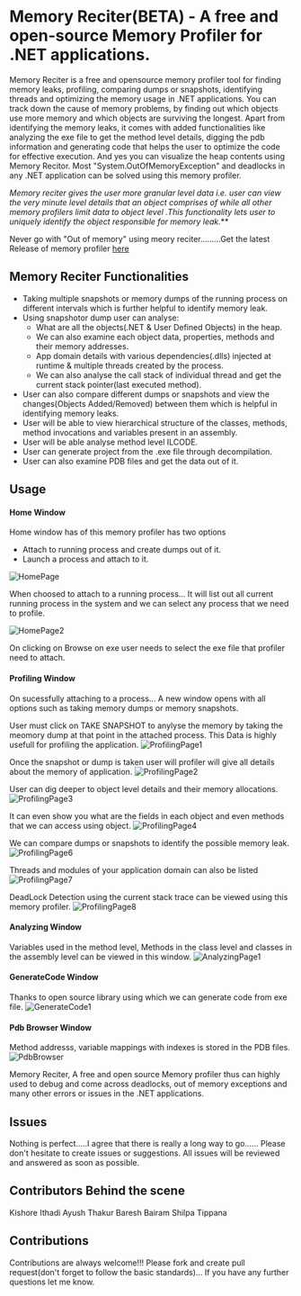 # Memory Reciter(BETA) - A free and open-source Memory Profiler for .NET applications.

Memory Reciter is a free and opensource memory profiler tool for finding memory leaks, profiling, comparing dumps or snapshots, identifying threads and optimizing the memory usage in .NET applications. You can track down the cause of memory problems, by finding out which objects use more memory and which objects are surviving the longest. Apart from identifying the memory leaks, it comes with added functionalities like analyzing the exe file to get the method level details, digging the pdb information and generating code that helps the user to optimize the code for effective execution. And yes you can visualize the heap contents using Memory Recitor. Most "System.OutOfMemoryException" and deadlocks in any .NET application can be solved using this memory profiler. 

_Memory reciter gives the user more  granular level data  i.e. user can view the very minute level details that an object comprises of while all other memory profilers limit data to object level .This functionality lets user to uniquely identify the object responsible for memory leak._**

Never go with "Out of memory" using meory reciter.........Get the latest Release of memory profiler [here](https://github.com/GaneshKurcheti/Memo-Reciter/releases)

## Memory Reciter Functionalities

* Taking multiple snapshots or memory dumps of the running process on different intervals which is further helpful to identify memory leak.
* Using snapshotor dump user can analyse:
  * What are all the objects(.NET & User Defined Objects) in the heap.
  * We can also examine each object data, properties, methods and their memory addresses.
  * App domain details with various dependencies(.dlls) injected at runtime & multiple threads created by the process.
  * We can also analyse the call stack of individual thread and get the current stack pointer(last executed method).
* User can also compare different dumps or snapshots and view the changes(Objects Added/Removed) between them which is helpful in identifying memory leaks.
* User will be able to view hierarchical structure of the classes, methods, method invocations and variables present in an assembly.
* User will be able analyse method level ILCODE.
* User can generate project from the .exe file through decompilation.
* User can also examine PDB files and get the data out of it.

## Usage

#### Home Window

Home window has of this memory profiler has two options
* Attach to running process and create dumps out of it.
* Launch a process and attach to it.

![HomePage](https://github.com/GaneshKurcheti/Memo-Reciter/blob/master/Media/Homepage-1.png)

When choosed to attach to a running process... It will list out all current  running process in the system and we can select any process that we need to profile.

![HomePage2](https://github.com/GaneshKurcheti/Memo-Reciter/blob/master/Media/HomePage-2.png)

On clicking on Browse on exe user  needs to select the exe file that profiler need to attach.

#### Profiling Window
On sucessfully attaching to a process... A new window opens with all options such as taking memory dumps or memory snapshots.

User must click on TAKE SNAPSHOT to anylyse the memory by taking the meomory dump at that point in the attached process.
This Data is highly usefull  for profiling the application.
![ProfilingPage1](https://github.com/GaneshKurcheti/Memo-Reciter/blob/master/Media/ProfilingPage-1.png)

Once the snapshot or dump is taken user  will profiler will give all details about the memory of application.
![ProfilingPage2](https://github.com/GaneshKurcheti/Memo-Reciter/blob/master/Media/ProfilingPage-2.png)

User can dig deeper to object level details and their memory allocations. 
![ProfilingPage3](https://github.com/GaneshKurcheti/Memo-Reciter/blob/master/Media/ProfilingPage-3.png)

It can even show you what are the fields in each object and even methods that we can access using object.
![ProfilingPage4](https://github.com/GaneshKurcheti/Memo-Reciter/blob/master/Media/ProfilingPage-4.png)

We can compare dumps or snapshots to identify the possible memory leak.
![ProfilingPage6](https://github.com/GaneshKurcheti/Memo-Reciter/blob/master/Media/ProfilingPage-6.png)

Threads and modules  of your application domain can also  be listed 
![ProfilingPage7](https://github.com/GaneshKurcheti/Memo-Reciter/blob/master/Media/ProfilingPage-7.png)

DeadLock Detection using the current stack trace can be viewed using this memory profiler.
![ProfilingPage8](https://github.com/GaneshKurcheti/Memo-Reciter/blob/master/Media/ProfilingPage-8.png)



#### Analyzing Window
Variables used in the method  level, Methods in the class level and classes in the assembly level can be viewed in this window.
![AnalyzingPage1](https://github.com/GaneshKurcheti/Memo-Reciter/blob/master/Media/AnalyzePage-1.png)


#### GenerateCode Window
Thanks to  open source library using which we can generate code from  exe file.
![GenerateCode1](https://github.com/GaneshKurcheti/Memo-Reciter/blob/master/Media/GenerateCodePage.png)


#### Pdb Browser Window
Method addresss, variable mappings with indexes is  stored in the PDB files.
![PdbBrowser](https://github.com/GaneshKurcheti/Memo-Reciter/blob/master/Media/PdbBroswerPage.png)


Memory Reciter, A free and open source Memory profiler thus can highly used to debug and come across deadlocks, out of memory exceptions and many other errors or issues in the .NET applications.
## Issues
 
Nothing is perfect.....I agree that there is really a long way to go...... Please don't hesitate to create issues or suggestions. All issues will be reviewed and answered as soon as possible.
## Contributors Behind the scene

Kishore Ithadi
Ayush Thakur
Baresh Bairam
Shilpa Tippana

## Contributions

Contributions are always welcome!!! Please fork and create pull request(don't forget to follow the basic standards)... If you have any further questions let me know.














